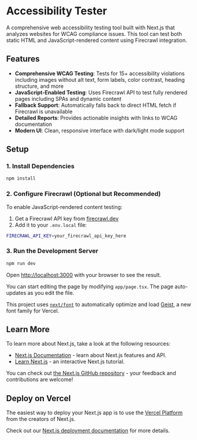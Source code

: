 # Accessibility Tester

A comprehensive web accessibility testing tool built with Next.js that analyzes websites for WCAG compliance issues. This tool can test both static HTML and JavaScript-rendered content using Firecrawl integration.

## Features

- **Comprehensive WCAG Testing**: Tests for 15+ accessibility violations including images without alt text, form labels, color contrast, heading structure, and more
- **JavaScript-Enabled Testing**: Uses Firecrawl API to test fully rendered pages including SPAs and dynamic content
- **Fallback Support**: Automatically falls back to direct HTML fetch if Firecrawl is unavailable
- **Detailed Reports**: Provides actionable insights with links to WCAG documentation
- **Modern UI**: Clean, responsive interface with dark/light mode support

## Setup

### 1. Install Dependencies

```bash
npm install
```

### 2. Configure Firecrawl (Optional but Recommended)

To enable JavaScript-rendered content testing:

1. Get a Firecrawl API key from [firecrawl.dev](https://firecrawl.dev)
2. Add it to your `.env.local` file:

```bash
FIRECRAWL_API_KEY=your_firecrawl_api_key_here
```

### 3. Run the Development Server

```bash
npm run dev
```

Open [http://localhost:3000](http://localhost:3000) with your browser to see the result.

You can start editing the page by modifying `app/page.tsx`. The page auto-updates as you edit the file.

This project uses [`next/font`](https://nextjs.org/docs/app/building-your-application/optimizing/fonts) to automatically optimize and load [Geist](https://vercel.com/font), a new font family for Vercel.

## Learn More

To learn more about Next.js, take a look at the following resources:

- [Next.js Documentation](https://nextjs.org/docs) - learn about Next.js features and API.
- [Learn Next.js](https://nextjs.org/learn) - an interactive Next.js tutorial.

You can check out [the Next.js GitHub repository](https://github.com/vercel/next.js) - your feedback and contributions are welcome!

## Deploy on Vercel

The easiest way to deploy your Next.js app is to use the [Vercel Platform](https://vercel.com/new?utm_medium=default-template&filter=next.js&utm_source=create-next-app&utm_campaign=create-next-app-readme) from the creators of Next.js.

Check out our [Next.js deployment documentation](https://nextjs.org/docs/app/building-your-application/deploying) for more details.
